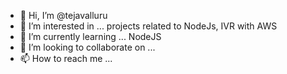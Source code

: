 - 👋 Hi, I’m @tejavalluru
- 👀 I’m interested in ... projects related to NodeJs, IVR with AWS
- 🌱 I’m currently learning ... NodeJS 
- 💞️ I’m looking to collaborate on ... 
- 📫 How to reach me ...

<!---
tejavalluru/tejavalluru is a ✨ special ✨ repository because its `README.md` (this file) appears on your GitHub profile.
You can click the Preview link to take a look at your changes.
--->
